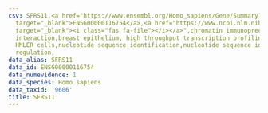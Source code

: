 ```yaml
---
csv: SFRS11,<a href="https://www.ensembl.org/Homo_sapiens/Gene/Summary?db=core;g=ENSG00000116754"
  target="_blank">ENSG00000116754</a>,<a href="https://www.ncbi.nlm.nih.gov/pubmed/22863008"
  target="_blank"><i class="fas fa-file"></i></a>",chromatin immunoprecipitation assay,direct
  interaction,breast epithelium, high throughput transcription profiling by microarray,
  HMLER cells,nucleotide sequence identification,nucleotide sequence identification,transcriptional
  regulation,
data_alias: SFRS11
data_id: ENSG00000116754
data_numevidence: 1
data_species: Homo sapiens
data_taxid: '9606'
title: SFRS11
---
```

